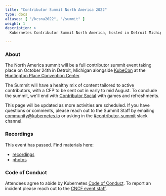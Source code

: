 ```yaml
---
title: "Contributor Summit North America 2022"
type: docs
aliases: [ "/kcsna2022", "/summit" ]
weight: 1
description: >
  Kubernetes Contributor Summit North America, hosted in Detroit Michigan.

---
```



### About

The North America summit will be a full contributor summit event taking place on October 24th
in Detroit, Michigan alongside 
<a href="https://events.linuxfoundation.org/kubecon-cloudnativecon-north-america/" rel="noopener noreferrer" target="_blank">KubeCon</a>
at the
<a href="https://www.huntingtonplacedetroit.com/" rel="noopener noreferrer" target="_blank">Huntington Place Convention Center</a>.


The Summit will have a healthy mix of content tailored to active contributors,
with a CFP to be sent out in early to mid August. To conclude the summit, we'll
end with [Contributor Social] with games and refreshments.

This page will be updated as more activities are scheduled. If you have
questions or comments, please reach out to the Summit Staff by emailing
community@kubernetes.io or asking in the
<a href="https://kubernetes.slack.com/messages/contributor-summit" rel="noopener noreferrer" target="_blank">#contributor-summit</a>
slack channel.

[location]: /events/2022/kcsna/location/
[Contributor Social]: /events/2022/kcsna/social

### Recordings

This event has passed. Find materials here:

- [recordings](https://www.youtube.com/playlist?list=PL69nYSiGNLP2g8N_HeFEvkv23jPwg9Lhm)
- [photos](https://www.flickr.com/photos/143247548@N03/albums/72177720303158891)



### Code of Conduct

Attendees agree to abide by Kubernetes [Code of Conduct]. To report an incident
please reach out to the [CNCF event staff].

[Code of Conduct]: /community/code-of-conduct
[CNCF event staff]: https://events.linuxfoundation.org/kubecon-cloudnativecon-north-america/attend/code-of-conduct/#if-you-witness-unacceptable-behavior

[email us]: mailto:community@kubernetes.io
